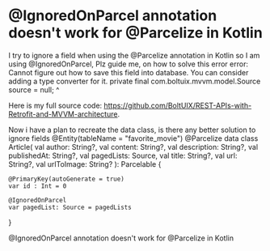 
# @IgnoredOnParcel annotation doesn't work for @Parcelize in Kotlin

I try to ignore a field when using the @Parcelize annotation in Kotlin so I am using @IgnoredOnParcel,
Plz guide me, on how to solve this error
error: Cannot figure out how to save this field into database. You can consider adding a type converter for it.
    private final com.boltuix.mvvm.model.Source source = null;
                 ^

Here is my full source code:
https://github.com/BoltUIX/REST-APIs-with-Retrofit-and-MVVM-architecture.

Now i have a plan to recreate the data class, is there any better solution to ignore fields
@Entity(tableName = "favorite_movie")
@Parcelize
data class Article(
    val author: String?,
    val content: String?,
    val description: String?,
    val publishedAt: String?,
    val pagedLists: Source,
    val title: String?,
    val url: String?,
    val urlToImage: String?
): Parcelable {

    @PrimaryKey(autoGenerate = true)
    var id : Int = 0

    @IgnoredOnParcel
    var pagedList: Source = pagedLists

}

@IgnoredOnParcel annotation doesn't work for @Parcelize  in Kotlin

        